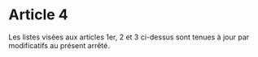 # Article 4

Les listes visées aux articles 1er, 2 et 3 ci-dessus sont tenues à jour par modificatifs au présent arrêté.
